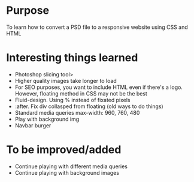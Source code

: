# Purpose
To learn how to convert a PSD file to a responsive website using CSS and HTML

# Interesting things learned
* Photoshop slicing tool>
* Higher quality images take longer to load
* For SEO purposes, you want to include HTML even if there's a logo. However, floating method in CSS may not be the best
* Fluid-design. Using % instead of fixated pixels
* :after. Fix div collasped from floating  (old ways to do things)
* Standard media queries max-width: 960, 760, 480
* Play with background img
* Navbar burger

# To be improved/added
* Continue playing with different media queries 
* Continue playing with background images

